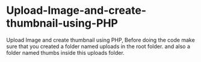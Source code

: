# Upload-Image-and-create-thumbnail-using-PHP
Upload Image and create thumbnail using PHP, Before doing the code make sure that you created a folder named uploads in the root folder. and also a folder named thumbs inside this uploads folder.
